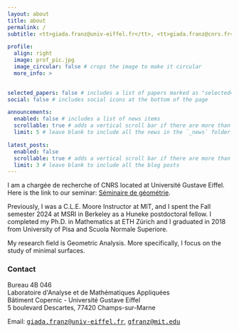 ```yaml
---
layout: about
title: about
permalink: /
subtitle: <tt>giada.franz@univ-eiffel.fr</tt>, <tt>giada.franz@cnrs.fr</tt>

profile:
  align: right
  image: prof_pic.jpg
  image_circular: false # crops the image to make it circular
  more_info: >
    

selected_papers: false # includes a list of papers marked as "selected={true}"
social: false # includes social icons at the bottom of the page

announcements:
  enabled: false # includes a list of news items
  scrollable: true # adds a vertical scroll bar if there are more than 3 news items
  limit: 5 # leave blank to include all the news in the `_news` folder

latest_posts:
  enabled: false
  scrollable: true # adds a vertical scroll bar if there are more than 3 new posts items
  limit: 3 # leave blank to include all the blog posts
---
```


I am a chargée de recherche of CNRS located at Université Gustave Eiffel. Here is the link to our seminar: [Séminaire de géométrie](https://webusers.imj-prg.fr/~romain.petrides/geometrie.html).

Previously, I was a C.L.E. Moore Instructor at MIT, and I spent the Fall semester 2024 at MSRI in Berkeley as a Huneke postdoctoral fellow. 
I completed my Ph.D. in Mathematics at ETH Zürich and I graduated in 2018 from University of Pisa and Scuola Normale Superiore.

My research field is Geometric Analysis. More specifically, I focus on the study of minimal surfaces.

### Contact

Bureau 4B 046\
Laboratoire d'Analyse et de Mathématiques Appliquées\
Bâtiment Copernic - Université Gustave Eiffel\
5 boulevard Descartes, 77420 Champs-sur-Marne

Email: <tt>giada.franz@univ-eiffel.fr</tt>, <tt>gfranz@mit.edu</tt>

